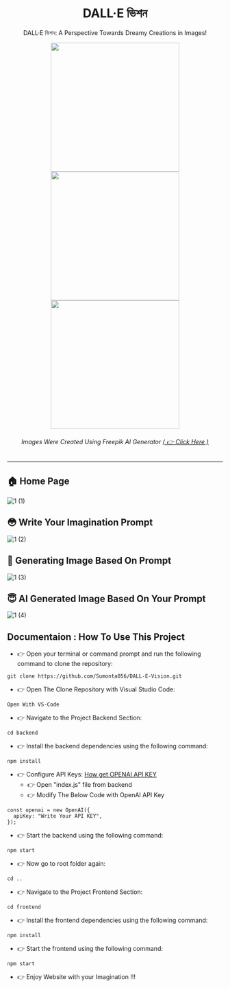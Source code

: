 
<div align = "center">

# DALL·E ভিশন
DALL·E ভিশন: A Perspective Towards Dreamy Creations in Images!

<img src = "./frontend/src/assets/base2.png" width = "300px" >
<img src = "./frontend/src/assets/base3.png" width = "300px" >
<img src = "./frontend/src/assets/base4.png" width = "300px" >

###### Images Were Created Using Freepik AI Generator [( 👉 Click Here )](https://www.freepik.com/ai/image-generator) 

</div>

<hr>

<h2>🏠 Home Page </h2>

![1 (1)](https://github.com/Sumonta056/DALL-E-Vision/assets/61287791/4ce62501-5c55-4240-9b4f-9fb4f83016da)

<h2>😳 Write Your Imagination Prompt </h2>

![1 (2)](https://github.com/Sumonta056/DALL-E-Vision/assets/61287791/d74b479e-e834-4f8b-9041-fc7a2b7e52d9)

<h2>🤔 Generating Image Based On Prompt </h2>

![1 (3)](https://github.com/Sumonta056/DALL-E-Vision/assets/61287791/58d4d3ea-929c-4c75-9da8-10aea16fdb53)

<h2>😇 AI Generated Image Based On Your Prompt </h2>

![1 (4)](https://github.com/Sumonta056/DALL-E-Vision/assets/61287791/b59e688e-5bb2-4ee3-9b48-459d2ff6f861)


## Documentaion : How To Use This Project
- 👉 Open your terminal or command prompt and run the following command to clone the repository:
```code
git clone https://github.com/Sumonta056/DALL-E-Vision.git
```

- 👉 Open The Clone Repository with Visual Studio Code:
```code
Open With VS-Code
```

- 👉 Navigate to the Project Backend Section:
```code
cd backend
```

- 👉 Install the backend dependencies using the following command:
```code
npm install
```
- 👉 Configure API Keys: [How get OPENAI API KEY](https://youtu.be/nafDyRsVnXU?si=vOuclNSzeeuqQ06g)
  - 👉 Open "index.js" file from backend
  - 👉 Modify The Below Code with OpenAI API Key
```code
const openai = new OpenAI({
  apiKey: "Write Your API KEY",
});
```

- 👉 Start the backend using the following command:
```code
npm start
```

- 👉 Now go to root folder again:
```code
cd ..
```

- 👉 Navigate to the Project Frontend Section:
```code
cd frontend
```

- 👉 Install the frontend dependencies using the following command:
```code
npm install
```

- 👉 Start the frontend using the following command:
```code
npm start
```

- 👉 Enjoy Website with your Imagination !!!


